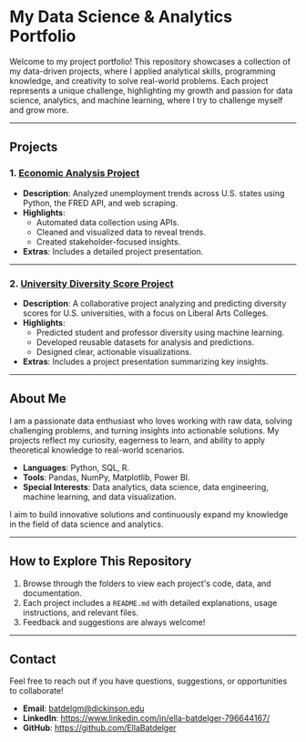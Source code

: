 
# **My Data Science & Analytics Portfolio**

Welcome to my project portfolio! This repository showcases a collection of my data-driven projects, where I applied analytical skills, programming knowledge, and creativity to solve real-world problems. Each project represents a unique challenge, highlighting my growth and passion for data science, analytics, and machine learning, where I try to challenge myself and grow more.

---

## **Projects**

### 1. **[Economic Analysis Project](./Economic_Analysis_Project/README.md)**
- **Description**: Analyzed unemployment trends across U.S. states using Python, the FRED API, and web scraping.
- **Highlights**:
  - Automated data collection using APIs.
  - Cleaned and visualized data to reveal trends.
  - Created stakeholder-focused insights.
- **Extras**: Includes a detailed project presentation.

---

### 2. **[University Diversity Score Project](./University_Diversity_Score_Project/README.md)**
- **Description**: A collaborative project analyzing and predicting diversity scores for U.S. universities, with a focus on Liberal Arts Colleges.
- **Highlights**:
  - Predicted student and professor diversity using machine learning.
  - Developed reusable datasets for analysis and predictions.
  - Designed clear, actionable visualizations.
- **Extras**: Includes a project presentation summarizing key insights.

---


## **About Me**

I am a passionate data enthusiast who loves working with raw data, solving challenging problems, and turning insights into actionable solutions. My projects reflect my curiosity, eagerness to learn, and ability to apply theoretical knowledge to real-world scenarios.

- **Languages**: Python, SQL, R.
- **Tools**: Pandas, NumPy, Matplotlib, Power BI.
- **Special Interests**: Data analytics, data science, data engineering, machine learning, and data visualization.

I aim to build innovative solutions and continuously expand my knowledge in the field of data science and analytics.

---

## **How to Explore This Repository**

1. Browse through the folders to view each project's code, data, and documentation.
2. Each project includes a `README.md` with detailed explanations, usage instructions, and relevant files.
3. Feedback and suggestions are always welcome!

---

## **Contact**

Feel free to reach out if you have questions, suggestions, or opportunities to collaborate!

- **Email**: batdelgm@dickinson.edu
- **LinkedIn**: https://www.linkedin.com/in/ella-batdelger-796644167/
- **GitHub**: https://github.com/EllaBatdelger

